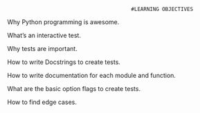                                             #LEARNING OBJECTIVES


Why Python programming is awesome.

What’s an interactive test.

Why tests are important.

How to write Docstrings to create tests.

How to write documentation for each module and function.

What are the basic option flags to create tests.

How to find edge cases.
